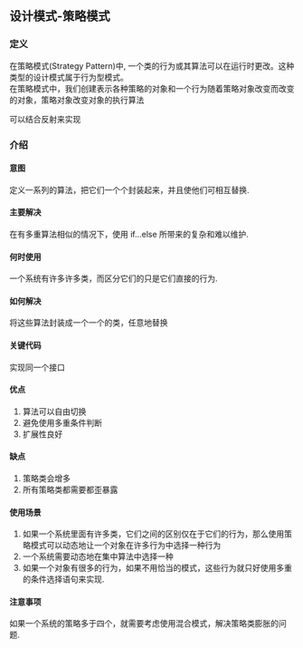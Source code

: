 ## 设计模式-策略模式

### 定义
在策略模式(Strategy Pattern)中, 一个类的行为或其算法可以在运行时更改。这种类型的设计模式属于行为型模式。  
在策略模式中，我们创建表示各种策略的对象和一个行为随着策略对象改变而改变的对象，策略对象改变对象的执行算法

可以结合反射来实现

### 介绍
#### 意图
 定义一系列的算法，把它们一个个封装起来，并且使他们可相互替换.
#### 主要解决
 在有多重算法相似的情况下，使用 if...else 所带来的复杂和难以维护.
#### 何时使用
一个系统有许多许多类，而区分它们的只是它们直接的行为.
#### 如何解决
将这些算法封装成一个一个的类，任意地替换
#### 关键代码
实现同一个接口
#### 优点 
1. 算法可以自由切换 
2. 避免使用多重条件判断 
3. 扩展性良好
#### 缺点
1. 策略类会增多 
2. 所有策略类都需要都歪暴露
#### 使用场景
1. 如果一个系统里面有许多类，它们之间的区别仅在于它们的行为，那么使用策略模式可以动态地让一个对象在许多行为中选择一种行为 
2. 一个系统需要动态地在集中算法中选择一种 
3. 如果一个对象有很多的行为，如果不用恰当的模式，这些行为就只好使用多重的条件选择语句来实现.
#### 注意事项
如果一个系统的策略多于四个，就需要考虑使用混合模式，解决策略类膨胀的问题.
